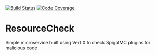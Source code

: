 [![Build Status](https://travis-ci.com/Dyescape/ResourceCheck.svg?branch=master)](https://travis-ci.com/Dyescape/ResourceCheck)
[![Code Coverage](https://codecov.io/gh/Dyescape/ResourceCheck/coverage.svg)](https://codecov.io/gh/Dyescape/ResourceCheck)

# ResourceCheck
Simple microservice built using Vert.X to check SpigotMC plugins for malicious code
